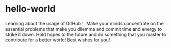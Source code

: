 # hello-world
Learning about the usage of GitHub！
Make your minds concentrate on the essential problems that make you dilemma and commit time and energy to strike it down.
Hold hopes to the future and do something that you master to contribute for a better world!
Best wishes for you!
